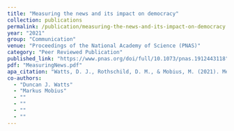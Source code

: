 ```yaml
---
title: "Measuring the news and its impact on democracy"
collection: publications
permalink: /publication/measuring-the-news-and-its-impact-on-democracy
year: "2021"
group: "Communication"
venue: "Proceedings of the National Academy of Science (PNAS)"
category: "Peer Reviewed Publication"
published_link: "https://www.pnas.org/doi/full/10.1073/pnas.1912443118"
pdf: "MeasuringNews.pdf"
apa_citation: "Watts, D. J., Rothschild, D. M., & Mobius, M. (2021). Measuring the news and its impact on democracy. Proceedings of the National Academy of Sciences, 118(15). https://doi.org/10.1073/pnas.1912443118"
co-authors:
  - "Duncan J. Watts"
  - "Markus Mobius"
  - ""
  - ""
  - ""
  - ""
---
```

